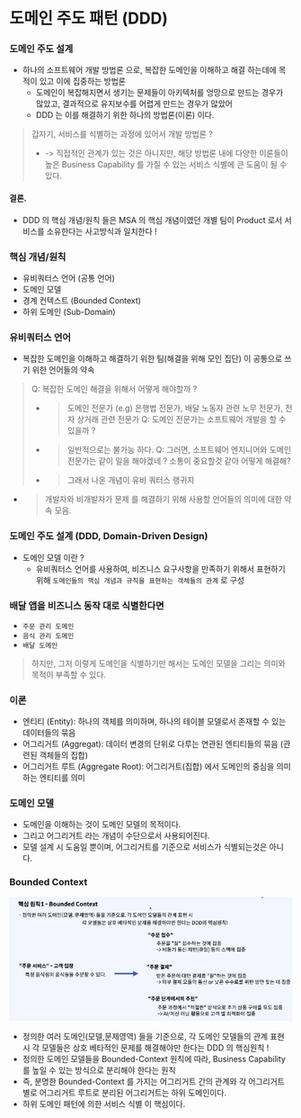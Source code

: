 # 도메인 주도 패턴 (DDD)

### 도메인 주도 설계
- 하나의 소프트웨어 개발 방법론 으로, 복잡한 도메인을 이해하고 해결 하는데에 목적이 있고 이에 집중하는 방법론
  - 도메인이 복잡해지면서 생기는 문제들이 아키텍처를 엉망으로 만드는 경우가 많았고, 결과적으로 유지보수를 어렵게 만드는 경우가 많았어
  - DDD 는 이를 해결하기 위한 하나의 방법론(이론) 이다.

> 갑자기, 서비스를 식별하는 과정에 있어서 개발 방법론 ?
>  - -> 직접적인 관계가 있는 것은 아니지만, 해당 방법론 내에 다양한 이론들이 높은 Business Capability 를 가질 수 있는 서비스 식별에 큰 도움이 될 수 있다.

#### 결론.
- DDD 의 핵심 개념/원칙 들은 MSA 의 핵심 개념이였던 개별 팀이 Product 로서 서비스를 소유한다는 사고방식과 일치한다 !

### 핵심 개념/원칙
- 유비쿼터스 언어 (공통 언어)
- 도메인 모델
- 경계 컨텍스트 (Bounded Context)
- 하위 도메인 (Sub-Domain)

### 유비쿼터스 언어
- 복잡한 도메인을 이해하고 해결하기 위한 팀(해결을 위해 모인 집단) 이 공통으로 쓰기 위한 언어들의 약속

> Q: 복잡한 도메인 해결을 위해서 어떻게 해야할까 ?
> - > 도메인 전문가 (e.g) 은행법 전문가, 배달 노동자 관련 노무 전문가, 전자 상거래 관련 전문가
> Q: 도메인 전문가는 소프트웨어 개발을 할 수 있을까 ? 
> - > 일반적으로는 불가능 하다.
> Q: 그러면, 소프트웨어 엔지니어와 도메인 전문가는 같이 일을 해야겠네 ? 소통이 중요할것 같아 어떻게 해결해? 
> - > 그래서 나온 개념이 유비 쿼터스 랭귀지
  - > 개발자와 비개발자가 문제 를 해결하기 위해 사용할 언어들의 의미에 대한 약속 모음. 
    
### 도메인 주도 설계 (DDD, Domain-Driven Design) 
- 도메인 모델 이란 ? 
  - 유비쿼터스 언어를 사용하여, 비즈니스 요구사항을 만족하기 위해서 표현하기 위해 `도메인들의 핵심 개념과 규칙을 표현하는 객체들의 관계` 로 구성

### 배달 앱을 비즈니스 동작 대로 식별한다면
- `주문 관리 도메인` 
- `음식 관리 도메인`
- `배달 도메인`

> 하지만, 그저 이렇게 도메인을 식별하기만 해서는 도메인 모델을 그리는 의미와 목적이 부족할 수 있다.

### 이론
- 엔티티 (Entity): 하나의 객체를 의미하며, 하나의 테이블 모델로서 존재할 수 있는 데이터들의 묶음
- 어그리거트 (Aggregat): 데이터 변경의 단위로 다루는 연관된 엔티티들의 묶음 (관련된 객체들의 집합)
- 어그리거트 루트 (Aggregate Root): 어그리거트(집합) 에서 도메인의 중심을 의미하는 엔티티를 의미


### 도메인 모델
- 도메인을 이해하는 것이 도메인 모델의 목적이다.
- 그리고 어그리거트 라는 개념이 수단으로서 사용되어진다.
- 모델 설계 시 도움일 뿐이며, 어그리거트를 기준으로 서비스가 식별되는것은 아니다.

### Bounded Context
![img_1.png](img_1.png)

- 정의한 여러 도메인(모델,문제영역) 들을 기준으로, 각 도메인 모델들의 관계 표현 시 각 모델들은 상호 베타적인 문제를 해결해야만 한다는 DDD 의 핵심원칙 !
- 정의한 도메인 모델들을 Bounded-Context 원칙에 따라, Business Capability 를 높일 수 있는 방식으로 분리해야 한다는 원칙
- 즉, 분명한 Bounded-Context 를 가지는 어그리거트 간의 관계와 각 어그리거트 별로 어그리거트 루트로 분리된 어그리거트는 하위 도메인이다.
- 하위 도메인 패턴에 의한 서비스 식별 이 핵심이다.


